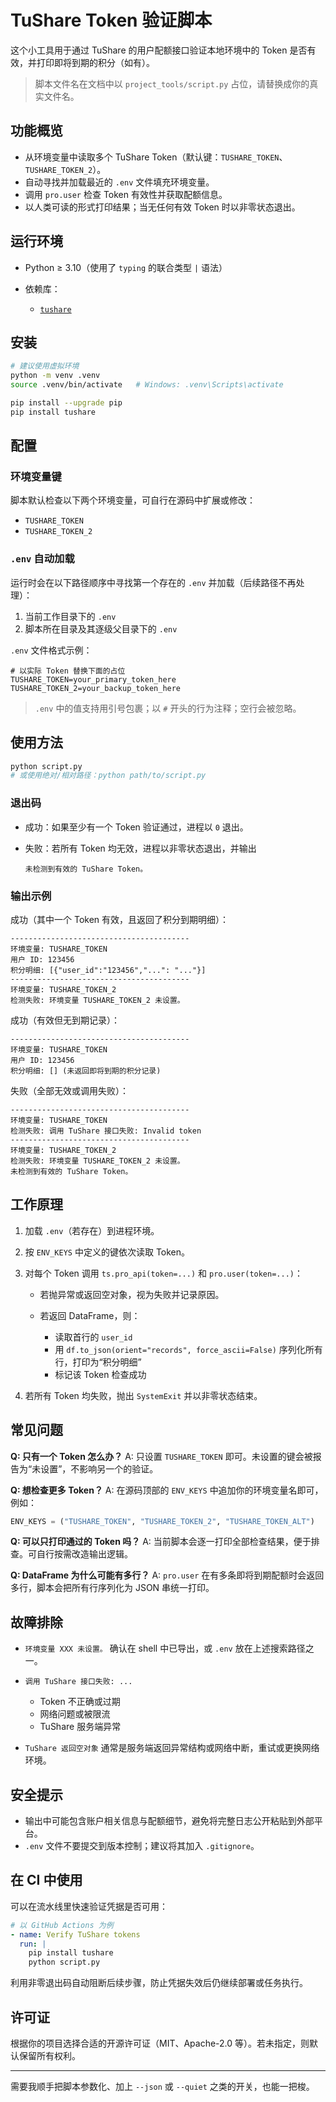 # TuShare Token 验证脚本

这个小工具用于通过 TuShare 的用户配额接口验证本地环境中的 Token 是否有效，并打印即将到期的积分（如有）。

> 脚本文件名在文档中以 `project_tools/script.py` 占位，请替换成你的真实文件名。

## 功能概览

* 从环境变量中读取多个 TuShare Token（默认键：`TUSHARE_TOKEN`、`TUSHARE_TOKEN_2`）。
* 自动寻找并加载最近的 `.env` 文件填充环境变量。
* 调用 `pro.user` 检查 Token 有效性并获取配额信息。
* 以人类可读的形式打印结果；当无任何有效 Token 时以非零状态退出。

## 运行环境

* Python ≥ 3.10（使用了 `typing` 的联合类型 `|` 语法）
* 依赖库：

  * [`tushare`](https://pypi.org/project/tushare/)

## 安装

```bash
# 建议使用虚拟环境
python -m venv .venv
source .venv/bin/activate   # Windows: .venv\Scripts\activate

pip install --upgrade pip
pip install tushare
```

## 配置

### 环境变量键

脚本默认检查以下两个环境变量，可自行在源码中扩展或修改：

* `TUSHARE_TOKEN`
* `TUSHARE_TOKEN_2`

### `.env` 自动加载

运行时会在以下路径顺序中寻找第一个存在的 `.env` 并加载（后续路径不再处理）：

1. 当前工作目录下的 `.env`
2. 脚本所在目录及其逐级父目录下的 `.env`

`.env` 文件格式示例：

```dotenv
# 以实际 Token 替换下面的占位
TUSHARE_TOKEN=your_primary_token_here
TUSHARE_TOKEN_2=your_backup_token_here
```

> `.env` 中的值支持用引号包裹；以 `#` 开头的行为注释；空行会被忽略。

## 使用方法

```bash
python script.py
# 或使用绝对/相对路径：python path/to/script.py
```

### 退出码

* 成功：如果至少有一个 Token 验证通过，进程以 `0` 退出。
* 失败：若所有 Token 均无效，进程以非零状态退出，并输出

  ```
  未检测到有效的 TuShare Token。
  ```

### 输出示例

成功（其中一个 Token 有效，且返回了积分到期明细）：

```
----------------------------------------
环境变量: TUSHARE_TOKEN
用户 ID: 123456
积分明细: [{"user_id":"123456","...": "..."}]
----------------------------------------
环境变量: TUSHARE_TOKEN_2
检测失败: 环境变量 TUSHARE_TOKEN_2 未设置。
```

成功（有效但无到期记录）：

```
----------------------------------------
环境变量: TUSHARE_TOKEN
用户 ID: 123456
积分明细: [] (未返回即将到期的积分记录)
```

失败（全部无效或调用失败）：

```
----------------------------------------
环境变量: TUSHARE_TOKEN
检测失败: 调用 TuShare 接口失败: Invalid token
----------------------------------------
环境变量: TUSHARE_TOKEN_2
检测失败: 环境变量 TUSHARE_TOKEN_2 未设置。
未检测到有效的 TuShare Token。
```

## 工作原理

1. 加载 `.env`（若存在）到进程环境。
2. 按 `ENV_KEYS` 中定义的键依次读取 Token。
3. 对每个 Token 调用 `ts.pro_api(token=...)` 和 `pro.user(token=...)`：

   * 若抛异常或返回空对象，视为失败并记录原因。
   * 若返回 DataFrame，则：

     * 读取首行的 `user_id`
     * 用 `df.to_json(orient="records", force_ascii=False)` 序列化所有行，打印为“积分明细”
     * 标记该 Token 检查成功
4. 若所有 Token 均失败，抛出 `SystemExit` 并以非零状态结束。

## 常见问题

**Q: 只有一个 Token 怎么办？**
A: 只设置 `TUSHARE_TOKEN` 即可。未设置的键会被报告为“未设置”，不影响另一个的验证。

**Q: 想检查更多 Token？**
A: 在源码顶部的 `ENV_KEYS` 中追加你的环境变量名即可，例如：

```python
ENV_KEYS = ("TUSHARE_TOKEN", "TUSHARE_TOKEN_2", "TUSHARE_TOKEN_ALT")
```

**Q: 可以只打印通过的 Token 吗？**
A: 当前脚本会逐一打印全部检查结果，便于排查。可自行按需改造输出逻辑。

**Q: DataFrame 为什么可能有多行？**
A: `pro.user` 在有多条即将到期配额时会返回多行，脚本会把所有行序列化为 JSON 串统一打印。

## 故障排除

* `环境变量 XXX 未设置。`
  确认在 shell 中已导出，或 `.env` 放在上述搜索路径之一。
* `调用 TuShare 接口失败: ...`

  * Token 不正确或过期
  * 网络问题或被限流
  * TuShare 服务端异常
* `TuShare 返回空对象`
  通常是服务端返回异常结构或网络中断，重试或更换网络环境。

## 安全提示

* 输出中可能包含账户相关信息与配额细节，避免将完整日志公开粘贴到外部平台。
* `.env` 文件不要提交到版本控制；建议将其加入 `.gitignore`。

## 在 CI 中使用

可以在流水线里快速验证凭据是否可用：

```yaml
# 以 GitHub Actions 为例
- name: Verify TuShare tokens
  run: |
    pip install tushare
    python script.py
```

利用非零退出码自动阻断后续步骤，防止凭据失效后仍继续部署或任务执行。

## 许可证

根据你的项目选择合适的开源许可证（MIT、Apache-2.0 等）。若未指定，则默认保留所有权利。

---

需要我顺手把脚本参数化、加上 `--json` 或 `--quiet` 之类的开关，也能一把梭。
